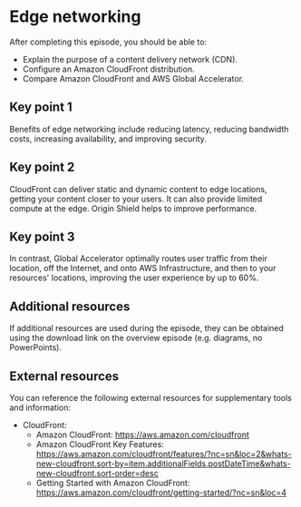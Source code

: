 # Edge networking

After completing this episode, you should be able to:

+ Explain the purpose of a content delivery network (CDN).
+ Configure an Amazon CloudFront distribution.
+ Compare Amazon CloudFront and AWS Global Accelerator.

## Key point 1

Benefits of edge networking include reducing latency, reducing bandwidth costs, increasing availability, and improving security.

## Key point 2

CloudFront can deliver static and dynamic content to edge locations, getting your content closer to your users. It can also provide limited compute at the edge. Origin Shield helps to improve performance.

## Key point 3

In contrast, Global Accelerator optimally routes user traffic from their location, off the Internet, and onto AWS Infrastructure, and then to your resources' locations, improving the user experience by up to 60%.

## Additional resources

If additional resources are used during the episode, they can be obtained using the download link on the overview episode (e.g. diagrams, no PowerPoints).

## External resources

You can reference the following external resources for supplementary tools and information:

+ CloudFront:
  + Amazon CloudFront: <https://aws.amazon.com/cloudfront>
  + Amazon CloudFront Key Features: <https://aws.amazon.com/cloudfront/features/?nc=sn&loc=2&whats-new-cloudfront.sort-by=item.additionalFields.postDateTime&whats-new-cloudfront.sort-order=desc>
  + Getting Started with Amazon CloudFront: <https://aws.amazon.com/cloudfront/getting-started/?nc=sn&loc=4>
